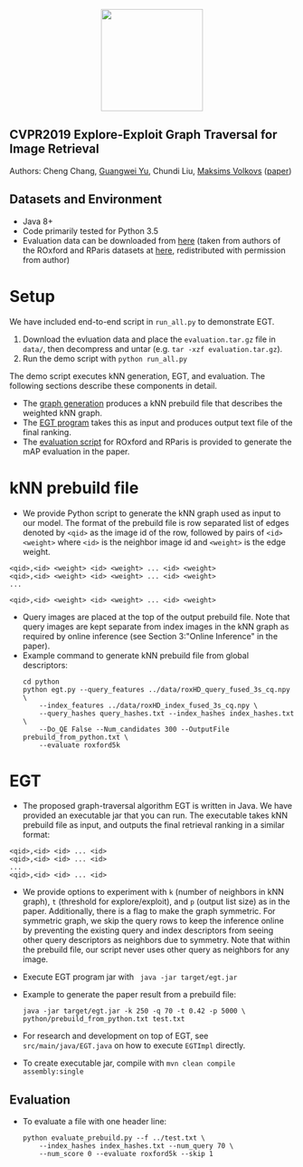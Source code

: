 <p align="center">
<a href="https://layer6.ai/"><img src="https://github.com/layer6ai-labs/DropoutNet/blob/master/logs/logo.svg" width="180"></a>
</p>

## CVPR2019 Explore-Exploit Graph Traversal for Image Retrieval
Authors: Cheng Chang, [Guangwei Yu](http://www.cs.toronto.edu/~guangweiyu), Chundi Liu, [Maksims Volkovs](http://www.cs.toronto.edu/~mvolkovs) ([paper](http://www.cs.toronto.edu/~mvolkovs/cvpr2019EGT.pdf))

## Datasets and Environment
* Java 8+
* Code primarily tested for Python 3.5
* Evaluation data can be downloaded from [here](https://s3.amazonaws.com/public.layer6.ai/landmark/EGT-DATA/evaluation.tar.gz) (taken from authors of the ROxford and RParis datasets at [here](  https://github.com/filipradenovic/revisitop), redistributed with permission from author)


# Setup
We have included end-to-end script in `run_all.py` to demonstrate EGT.
1. Download the evluation data and place the `evaluation.tar.gz` file in `data/`, then decompress and untar (e.g. `tar -xzf evaluation.tar.gz`).
2. Run the demo script with `python run_all.py`
<p>

The demo script executes kNN generation, EGT, and evaluation. The following sections describe these components in detail.
* The [graph generation](#knn-prebuild-file) produces a kNN prebuild file that describes the weighted kNN graph.
* The [EGT program](#egt) takes this as input and produces output text file of the final ranking.
* The [evaluation script](#evaluation) for ROxford and RParis is provided to generate the mAP evaluation in the paper.

<p>

# kNN prebuild file
* We provide Python script to generate the kNN graph used as input to our model. The format of the prebuild file is row separated list of edges denoted by `<qid>` as the image id of the row, followed by pairs of `<id> <weight>` where `<id>` is the neighbor image id and `<weight>` is the edge weight.
```
<qid>,<id> <weight> <id> <weight> ... <id> <weight>
<qid>,<id> <weight> <id> <weight> ... <id> <weight>
...

<qid>,<id> <weight> <id> <weight> ... <id> <weight>
```
* Query images are placed at the top of the output prebuild file. Note that query images are kept separate from index images in the kNN graph as required by online inference (see Section 3:"Online Inference" in the paper). 
* Example command to generate kNN prebuild file from global descriptors:
    ```
    cd python
    python egt.py --query_features ../data/roxHD_query_fused_3s_cq.npy \
        --index_features ../data/roxHD_index_fused_3s_cq.npy \
        --query_hashes query_hashes.txt --index_hashes index_hashes.txt \
        --Do_QE False --Num_candidates 300 --OutputFile prebuild_from_python.txt \
        --evaluate roxford5k
    ```
    
# EGT
* The proposed graph-traversal algorithm EGT is written in Java. We have provided an executable jar that you can run. The executable takes kNN prebuild file as input, and outputs the final retrieval ranking in a similar format:
```
<qid>,<id> <id> ... <id>
<qid>,<id> <id> ... <id>
...
<qid>,<id> <id> ... <id>
```
* We provide options to experiment with `k` (number of neighbors in kNN graph), `t` (threshold for explore/exploit), and `p` (output list size) as in the paper. Additionally, there is a flag to make the graph symmetric. For symmetric graph, we skip the query rows to keep the inference online by preventing the existing query and index descriptors from seeing other query descriptors as neighbors due to symmetry. Note that within the prebuild file, our script never uses other query as neighbors for any image.

* Execute EGT program jar with
` java -jar target/egt.jar`

* Example to generate the paper result from a prebuild file:
    ```
    java -jar target/egt.jar -k 250 -q 70 -t 0.42 -p 5000 \
    python/prebuild_from_python.txt test.txt
    ```
     
* For research and development on top of EGT, see `src/main/java/EGT.java` on how to execute `EGTImpl` directly.
    
* To create executable jar, compile with
     `mvn clean compile assembly:single`

## Evaluation

* To evaluate a file with one header line:

    ```
    python evaluate_prebuild.py --f ../test.txt \
        --index_hashes index_hashes.txt --num_query 70 \
        --num_score 0 --evaluate roxford5k --skip 1
    ```
